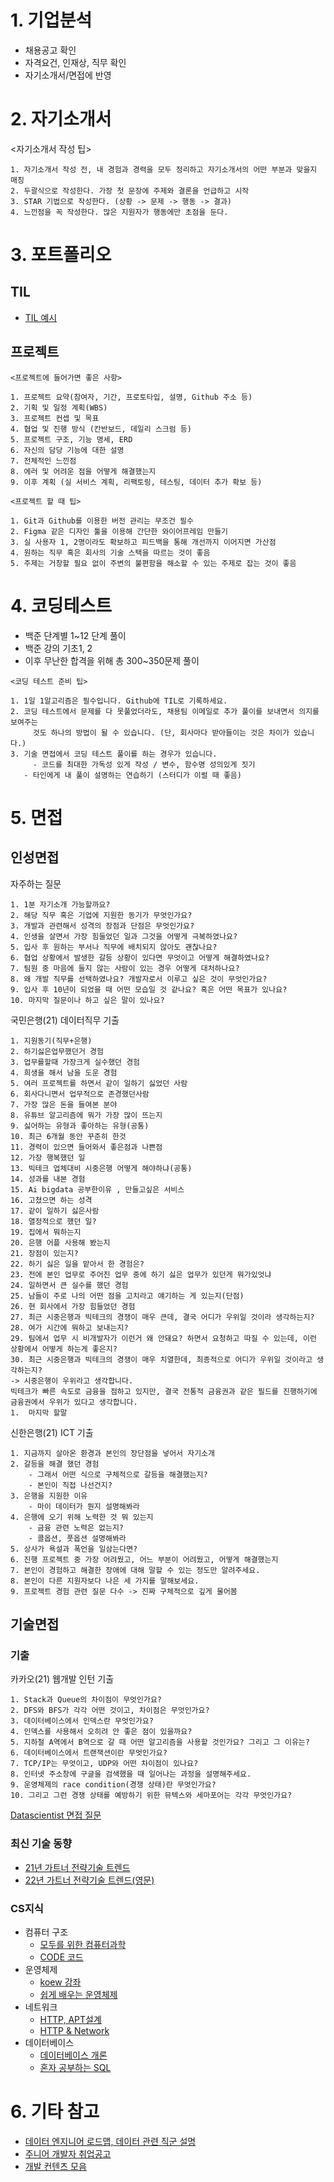 
# 1. 기업분석
- 채용공고 확인
- 자격요건, 인재상, 직무 확인
- 자기소개서/면접에 반영
# 2. 자기소개서
<자기소개서 작성 팁>
```
1. 자기소개서 작성 전, 내 경험과 경력을 모두 정리하고 자기소개서의 어떤 부분과 맞을지 매칭
2. 두괄식으로 작성한다. 가장 첫 문장에 주제와 결론을 언급하고 시작
3. STAR 기법으로 작성한다. (상황 -> 문제 -> 행동 -> 결과)
4. 느낀점을 꼭 작성한다. 많은 지원자가 행동에만 초점을 둔다.
```
# 3. 포트폴리오
## TIL

- [TIL 예시](https://github.com/cheese10yun/TIL)
## 프로젝트
```
<프로젝트에 들어가면 좋은 사항>

1. 프로젝트 요약(참여자, 기간, 프로토타입, 설명, Github 주소 등)
2. 기획 및 일정 계획(WBS)
3. 프로젝트 컨셉 및 목표
4. 협업 및 진행 방식 (칸반보드, 데일리 스크럼 등)
5. 프로젝트 구조, 기능 명세, ERD
6. 자신의 담당 기능에 대한 설명
7. 전체적인 느낀점
8. 에러 및 어려운 점을 어떻게 해결했는지
9. 이후 계획 (실 서비스 계획, 리팩토링, 테스팅, 데이터 추가 확보 등)
```
```
<프로젝트 할 때 팁>

1. Git과 Github를 이용한 버전 관리는 무조건 필수
2. Figma 같은 디자인 툴을 이용해 간단한 와이어프레임 만들기
3. 실 사용자 1, 2명이라도 확보하고 피드백을 통해 개선까지 이어지면 가산점
4. 원하는 직무 혹은 회사의 기술 스택을 따르는 것이 좋음
5. 주제는 거창할 필요 없이 주변의 불편함을 해소할 수 있는 주제로 잡는 것이 좋음
```

# 4. 코딩테스트
- 백준 단계별 1~12 단계 풀이
- 백준 강의 기초1, 2
- 이후 무난한 합격을 위해 총 300~350문제 풀이
```
<코딩 테스트 준비 팁>

1. 1일 1알고리즘은 필수입니다. Github에 TIL로 기록하세요.
2. 코딩 테스트에서 문제를 다 못풀었더라도, 채용팀 이메일로 추가 풀이를 보내면서 의지를 보여주는
	 것도 하나의 방법이 될 수 있습니다. (단, 회사마다 받아들이는 것은 차이가 있습니다.)
3. 기술 면접에서 코딩 테스트 풀이를 하는 경우가 있습니다.
	 - 코드를 최대한 가독성 있게 작성 / 변수, 함수명 성의있게 짓기
   - 타인에게 내 풀이 설명하는 연습하기 (스터디가 이럴 때 좋음)
```
# 5. 면접
## 인성면접
자주하는 질문
```
1. 1분 자기소개 가능할까요?
2. 해당 직무 혹은 기업에 지원한 동기가 무엇인가요?
3. 개발과 관련해서 성격의 장점과 단점은 무엇인가요?
4. 인생을 살면서 가장 힘들었던 일과 그것을 어떻게 극복하였나요?
5. 입사 후 원하는 부서나 직무에 배치되지 않아도 괜찮나요?
6. 협업 상황에서 발생한 갈등 상황이 있다면 무엇이고 어떻게 해결하였나요?
7. 팀원 중 마음에 들지 않는 사람이 있는 경우 어떻게 대처하나요?
8. 왜 개발 직무를 선택하였나요? 개발자로서 이루고 싶은 것이 무엇인가요?
9. 입사 후 10년이 되었을 때 어떤 모습일 것 같나요? 혹은 어떤 목표가 있나요?
10. 마지막 질문이나 하고 싶은 말이 있나요?
```
국민은행(21) 데이터직무 기출
```
1. 지원동기(직무+은행)
2. 하기싫은업무했던거 경험
3. 업무를할때 가장크게 실수했던 경험
4. 희생을 해서 남을 도운 경험
5. 여러 프로젝트를 하면서 같이 일하기 싫었던 사람
6. 회사다니면서 업무적으로 존경했던사람
7. 가장 많은 돈을 들여본 분야
8. 유튜브 알고리즘에 뭐가 가장 많이 뜨는지
9. 싫어하는 유형과 좋아하는 유형(공통)
10. 최근 6개월 동안 꾸준히 한것
11. 경력이 있으면 들어와서 좋은점과 나쁜점
12. 가장 행복했던 일
13. 빅테크 업체대비 시중은행 어떻게 해야하냐(공통)
14. 성과를 내본 경험
15. Ai bigdata 공부한이유 , 만들고싶은 서비스
16. 고쳤으면 하는 성격
17. 같이 일하기 싫은사람
18. 열정적으로 했던 일?
19. 집에서 뭐하는지
20. 은행 어플 사용해 봤는지
21. 장점이 있는지?
22. 하기 싫은 일을 맡아서 한 경험은?
23. 전에 본인 업무로 주어진 업무 중에 하기 싫은 업무가 있던게 뭐가있엇냐
24. 일하면서 큰 실수를 했던 경험
25. 남들이 주로 나의 어떤 점을 고치라고 얘기하는 게 있는지(단점)
26. 현 회사에서 가장 힘들었던 경험
27. 최근 시중은행과 빅테크의 경쟁이 매우 큰데, 결국 어디가 우위일 것이라 생각하는지?
28. 여가 시간에 뭐하고 보내는지?
29. 팀에서 업무 시 비개발자가 이런거 왜 안돼요? 하면서 요청하고 따질 수 있는데, 이런 상황에서 어떻게 하는게 좋은지?
30. 최근 시중은행과 빅테크의 경쟁이 매우 치열한데, 최종적으로 어디가 우위일 것이라고 생각하는지?
-> 시중은행이 우위라고 생각합니다.
빅테크가 빠른 속도로 금융을 점하고 있지만, 결국 전통적 금융권과 같은 필드를 진행하기에 금융권에서 우위가 있다고 생각합니다.
1.  마지막 할말
```
신한은행(21) ICT 기출
```
1. 지금까지 살아온 환경과 본인의 장단점을 넣어서 자기소개 
2. 갈등을 해결 했던 경험
    - 그래서 어떤 식으로 구체적으로 갈등을 해결했는지?
    - 본인이 직접 나선건지?
3. 은행을 지원한 이유
    - 마이 데이터가 뭔지 설명해봐라
4. 은행에 오기 위해 노력한 것 뭐 있는지
    - 금융 관련 노력은 없는지?
    - 콜옵션, 풋옵션 설명해봐라
5. 상사가 욕설과 폭언을 일삼는다면?
6. 진행 프로젝트 중 가장 어려웠고, 어느 부분이 어려웠고, 어떻게 해결했는지
7. 본인이 경험하고 해결한 장애에 대해 말할 수 있는 정도만 알려주세요.
8. 본인이 다른 지원자보다 나은 세 가지를 말해보세요.
9. 프로젝트 경험 관련 질문 다수 -> 진짜 구체적으로 깊게 물어봄
```
## 기술면접
### 기출
카카오(21) 웹개발 인턴 기출
```
1. Stack과 Queue의 차이점이 무엇인가요?
2. DFS와 BFS가 각각 어떤 것이고, 차이점은 무엇인가요?
3. 데이터베이스에서 인덱스란 무엇인가요?
4. 인덱스를 사용해서 오히려 안 좋은 점이 있을까요?
5. 지하철 A역에서 B역으로 갈 때 어떤 알고리즘을 사용할 것인가요? 그리고 그 이유는?
6. 데이터베이스에서 트랜잭션이란 무엇인가요?
7. TCP/IP는 무엇이고, UDP와 어떤 차이점이 있나요?
8. 인터넷 주소창에 구글을 검색했을 때 일어나는 과정을 설명해주세요.
9. 운영체제의 race condition(경쟁 상태)란 무엇인가요?
10. 그리고 그런 경쟁 상태를 예방하기 위한 뮤텍스와 세마포어는 각각 무엇인가요?
```
[Datascientist 면접 질문](https://zzsza.github.io/data/2018/02/17/datascience-interivew-questions/#group-contents-developers)
### 최신 기술 동향
- [21년 가트너 전략기술 트렌드](https://www.wedesignx.com/knowledge/2021-gartner-strategic-technology-trend-top-9)
- [22년 가트너 전략기술 트렌드(영문)](https://www.gartner.com/en/newsroom/press-releases/2021-10-18-gartner-identifies-the-top-strategic-technology-trends-for-2022)

### CS지식
- 컴퓨터 구조
  - [모두를 위한 컴퓨터과학](https://www.boostcourse.org/cs112)
  - [CODE 코드](http://www.yes24.com/Product/Goods/16667186)
- 운영체제
  - [koew 강좌](http://www.kocw.net/home/search/kemView.do?kemId=1046323)
  - [쉽게 배우는 운영체제](http://www.yes24.com/Product/Goods/62054527)
- 네트워크
  - [HTTP, APT설계](https://www.inflearn.com/course/http-%EC%9B%B9-%EB%84%A4%ED%8A%B8%EC%9B%8C%ED%81%AC)
  - [HTTP & Network](http://www.yes24.com/Product/Goods/15894097)
- 데이터베이스
  - [데이터베이스 개론](http://www.yes24.com/Product/Goods/67882661)
  - [혼자 공부하는 SQL](http://www.yes24.com/Product/Goods/104661489)

# 6. 기타 참고
- [데이터 엔지니어 로드맵, 데이터 관련 직군 설명](https://github.com/datastacktv/data-engineer-roadmap)
- [주니어 개발자 취업공고](https://github.com/jojoldu/junior-recruit-scheduler)
- [개발 컨텐츠 모음](https://github.com/Integerous/goQuality-dev-contents)